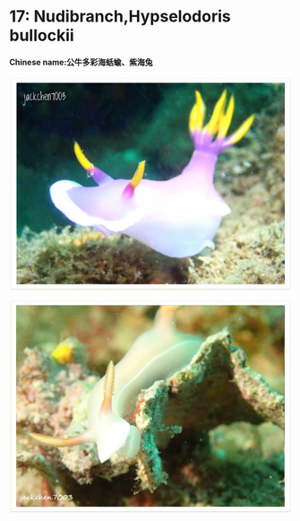 # 17: Nudibranch,Hypselodoris bullockii

#### Chinese name:公牛多彩海蛞蝓、紫海兔

![](../../.gitbook/assets/bullocks-hypselodoris.jpg)

![](../../.gitbook/assets/bullocks-hypselodoris2.jpg)

